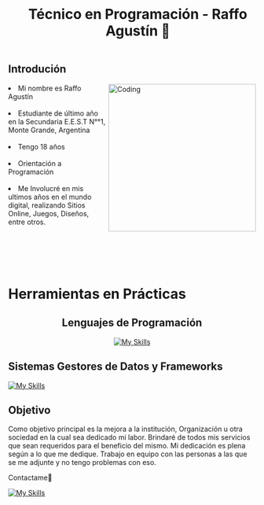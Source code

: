 <!--h1 without bottom border-->
<div id="user-content-toc">
  <ul align="center">
    <summary><h1 style="display: inline-block"> Técnico en Programación - Raffo Agustín 👋</h1></summary>
  </ul>
</div>


## Introdución

<img align="right" alt="Coding" width="300" src="https://i.pinimg.com/originals/81/17/8b/81178b47a8598f0c81c4799f2cdd4057.gif">

<li>Mi nombre es Raffo Agustín</li><br>
<li>Estudiante de último año en la Secundaria E.E.S.T N°°1, Monte Grande, Argentina</li><br>
<li>Tengo 18 años</li><br>
<li>Orientación a Programación</li><br>
<li>Me Involucré en mis ultimos años en el mundo digital, realizando Sitios Online, Juegos, Diseños, entre otros.</li><br>



<br><br><br>

<h1>Herramientas en Prácticas</h1>
<h2 align="center">Lenguajes de Programación</h2>
<div align="center">
  
  [![My Skills](https://skillicons.dev/icons?i=js,html,css,php,python,java,ruby)](https://skillicons.dev)
</div>

<h2>Sistemas Gestores de Datos y Frameworks</h2>

[![My Skills](https://skillicons.dev/icons?i=mysql,spring,bootstrap,firebase,django,jquery)](https://skillicons.dev)

## Objetivo

Como objetivo principal es la mejora a la institución, Organización u otra sociedad en la cual sea dedicado mi labor. Brindaré de todos mis servicios que sean requeridos para el beneficio del mismo. Mi dedicación es plena según a lo que me dedique. Trabajo en equipo con las personas a las que se me adjunte y no tengo problemas con eso.




Contactame🤝

[![My Skills](https://skillicons.dev/icons?i=instagram,twitter,linkedin)](https://skillicons.dev)


